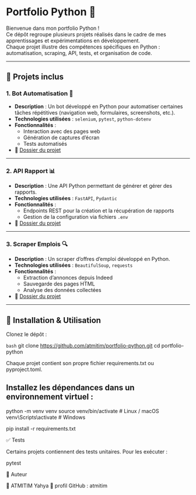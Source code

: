 # Portfolio Python 🐍

Bienvenue dans mon portfolio Python !  
Ce dépôt regroupe plusieurs projets réalisés dans le cadre de mes apprentissages et expérimentations en développement.  
Chaque projet illustre des compétences spécifiques en Python : automatisation, scraping, API, tests, et organisation de code.

---

## 📂 Projets inclus

### 1. Bot Automatisation 🤖
- **Description** : Un bot développé en Python pour automatiser certaines tâches répétitives (navigation web, formulaires, screenshots, etc.).
- **Technologies utilisées** : `selenium`, `pytest`, `python-dotenv`
- **Fonctionnalités** :
  - Interaction avec des pages web
  - Génération de captures d’écran
  - Tests automatisés
- 📁 [Dossier du projet](./bot_automatisation)

---

### 2. API Rapport 📊
- **Description** : Une API Python permettant de générer et gérer des rapports.
- **Technologies utilisées** : `FastAPI`, `Pydantic`
- **Fonctionnalités** :
  - Endpoints REST pour la création et la récupération de rapports
  - Gestion de la configuration via fichiers `.env`
- 📁 [Dossier du projet](./api-rapport)

---

### 3. Scraper Emplois 🔍
- **Description** : Un scraper d’offres d’emploi développé en Python.
- **Technologies utilisées** : `BeautifulSoup`, `requests`
- **Fonctionnalités** :
  - Extraction d’annonces depuis Indeed
  - Sauvegarde des pages HTML
  - Analyse des données collectées
- 📁 [Dossier du projet](./scraper-emplois)

---

## 🚀 Installation & Utilisation

Clonez le dépôt :

```bash```
git clone https://github.com/atmitim/portfolio-python.git
cd portfolio-python

Chaque projet contient son propre fichier requirements.txt ou pyproject.toml.

## Installez les dépendances dans un environnement virtuel :

python -m venv venv
source venv/bin/activate   # Linux / macOS
venv\Scripts\activate      # Windows

pip install -r requirements.txt

✅ Tests

Certains projets contiennent des tests unitaires. Pour les exécuter : 

pytest

📌 Auteur

👤 ATMITIM Yahya
🔗 profil GitHub : atmitim